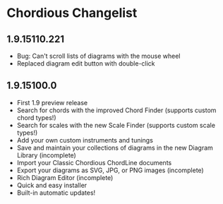 # Chordious Changelist #

## 1.9.15110.221 ##

* Bug: Can't scroll lists of diagrams with the mouse wheel
* Replaced diagram edit button with double-click

## 1.9.15100.0 ##

* First 1.9 preview release
* Search for chords with the improved Chord Finder (supports custom chord types!)
* Search for scales with the new Scale Finder (supports custom scale types!)
* Add your own custom instruments and tunings
* Save and maintain your collections of diagrams in the new Diagram Library (incomplete)
* Import your Classic Chordious ChordLine documents
* Export your diagrams as SVG, JPG, or PNG images (incomplete)
* Rich Diagram Editor (incomplete)
* Quick and easy installer
* Built-in automatic updates!
